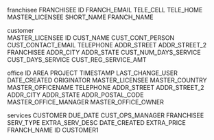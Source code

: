 franchisee
    FRANCHISEE
    ID
    FRANCH_EMAIL
    TELE_CELL
    TELE_HOME
    MASTER_LICENSEE
    SHORT_NAME
    FRANCH_NAME
    
customer  
    MASTER_LICENSEE
    ID
    CUST_NAME
    CUST_CONT_PERSON
    CUST_CONTACT_EMAIL
    TELEPHONE
    ADDR_STREET
    ADDR_STREET_2
    FRANCHISEE
    ADDR_CITY
    ADDR_STATE
    CUST_NUM_DAYS_SERVICE
    CUST_DAYS_SERVICE
    CUST_REG_SERVICE_AMT


office 
    ID
    AREA
    PROJECT
    TIMESTAMP
    LAST_CHANGE_USER
    DATE_CREATED
    ORIGINATOR
    MASTER_LICENSEE
    MASTER_COUNTRY
    MASTER_OFFICENAME
    TELEPHONE
    ADDR_STREET
    ADDR_STREET_2
    ADDR_CITY
    ADDR_STATE
    ADDR_POSTAL_CODE
    MASTER_OFFICE_MANAGER
    MASTER_OFFICE_OWNER

services
    CUSTOMER
    DUE_DATE
    CUST_OPS_MANAGER
    FRANCHISEE
    SERV_TYPE
    EXTRA_SERV_DESC
    DATE_CREATED
    EXTRA_PRICE
    FRANCH_NAME
    ID
    CUSTOMER1
